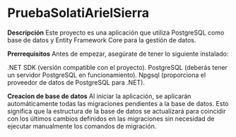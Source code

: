# PruebaSolatiArielSierra
**Descripción**
Este proyecto es una aplicación que utiliza PostgreSQL como base de datos y Entity Framework Core para la gestión de datos.

**Prerrequisitos**
Antes de empezar, asegúrate de tener lo siguiente instalado:

.NET SDK (versión compatible con el proyecto).
PostgreSQL (deberás tener un servidor PostgreSQL en funcionamiento).
Npgsql (proporciona el proveedor de datos de PostgreSQL para .NET).

**Creacion de base de datos**
Al iniciar la aplicación, se aplicarán automáticamente todas las migraciones pendientes a la base de datos. Esto significa que la estructura de la base de datos se actualizará para coincidir con los últimos cambios definidos en las migraciones sin necesidad de ejecutar manualmente los comandos de migración.
